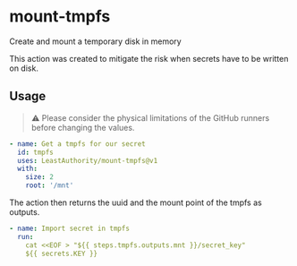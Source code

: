 # mount-tmpfs
Create and mount a temporary disk in memory

This action was created to mitigate the risk when secrets have to be written on disk.

## Usage

> :warning: Please consider the physical limitations of the GitHub runners before
            changing the values.

```yaml
- name: Get a tmpfs for our secret
  id: tmpfs
  uses: LeastAuthority/mount-tmpfs@v1
  with:
    size: 2
    root: '/mnt'
```

The action then returns the uuid and the mount point of the tmpfs as outputs.

```yaml
- name: Import secret in tmpfs
  run:
    cat <<EOF > "${{ steps.tmpfs.outputs.mnt }}/secret_key"
    ${{ secrets.KEY }}
```
